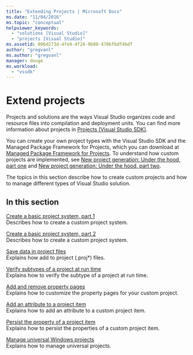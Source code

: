 ```yaml
---
title: "Extending Projects | Microsoft Docs"
ms.date: "11/04/2016"
ms.topic: "conceptual"
helpviewer_keywords: 
  - "solutions [Visual Studio]"
  - "projects [Visual Studio]"
ms.assetid: 096d273d-4fe9-4f24-9b00-470bfbdf4bdf
author: "gregvanl"
ms.author: "gregvanl"
manager: douge
ms.workload: 
  - "vssdk"
---
```

# Extend projects
Projects and solutions are the ways Visual Studio organizes code and resource files into compilation and deployment units. You can find more information about projects in [Projects (Visual Studio SDK)](../extensibility/extending-projects.md).  
  
 You can create your own project types with the Visual Studio SDK and the Managed Package Framework for Projects, which you can download at [Managed Package Framework for Projects](https://github.com/tunnelvisionlabs/MPFProj10). To understand how custom projects are implemented, see [New project generation: Under the hood, part one](../extensibility/internals/new-project-generation-under-the-hood-part-one.md) and [New project generation: Under the hood, part two](../extensibility/internals/new-project-generation-under-the-hood-part-two.md).  
  
 The topics in this section describe how to create custom projects and how to manage different types of Visual Studio solution.  
  
## In this section  
 [Create a basic project system, part 1](../extensibility/creating-a-basic-project-system-part-1.md)  
 Describes how to create a custom project system.  
  
 [Create a basic project system, part 2](../extensibility/creating-a-basic-project-system-part-2.md)  
 Describes how to create a custom project system.  
  
 [Save data in project files](../extensibility/saving-data-in-project-files.md)  
 Explains how add to project (<em>.</em>proj*) files.  
  
 [Verify subtypes of a project at run time](../extensibility/verifying-subtypes-of-a-project-at-run-time.md)  
 Explains how to verify the subtype of a project at run time.  
  
 [Add and remove property pages](../extensibility/adding-and-removing-property-pages.md)  
 Explains how to customize the property pages for your custom project.  
  
 [Add an attribute to a project item](../extensibility/adding-an-attribute-to-a-project-item.md)  
 Explains how to add an attribute to a custom project item.  
  
 [Persist the property of a project item](../extensibility/persisting-the-property-of-a-project-item.md)  
 Explains how to persist the properties of a custom project item.  
  
 [Manage universal Windows projects](../extensibility/managing-universal-windows-projects.md)  
 Explains how to manage universal projects.  
